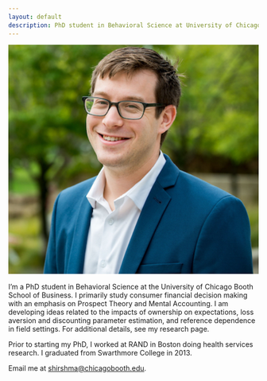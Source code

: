 ```yaml
---
layout: default
description: PhD student in Behavioral Science at University of Chicago's Booth School of Business
---
```


<p align="center"><img src="public/sdh_headshot copy.jpg" alt="headshot" width="510" ></p>

I’m a PhD student in Behavioral Science at the University of Chicago Booth School of Business. I primarily study consumer financial decision making with an emphasis on Prospect Theory and Mental Accounting. I am developing ideas related to the impacts of ownership on expectations, loss aversion and discounting parameter estimation, and reference dependence in field settings. For additional details, see my research page. 

<p> Prior to starting my PhD, I worked at RAND in Boston doing health services research. I graduated from Swarthmore College in 2013. 

<p>
Email me at <a href="mailto:shirshma@chicagobooth.edu">shirshma@chicagobooth.edu</a>.

